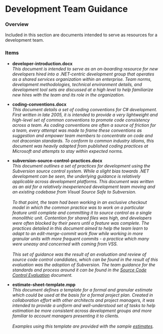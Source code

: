 # Development Team Guidance #

### Overview ###

Included in this section are documents intended to serve as resources for a development team.

### Items ###

* **developer-introduction.docx**
  <br />_This document is intended to serve as an on-boarding resource for new developers hired into a .NET-centric development group that operates as a shared services organization within an enterprise.  Team norms, development methodologies, technical environment details, and development tool sets are discussed at a high level to help familiarize new hires with the team and its role in the organization._
  
* **coding-conventions.docx**
  <br />_This document details a set of coding conventions for C# development.  First written in late 2005, it is intended to provide a very lightweight and high-level set of common conventions to promote code consistency across a team.  As coding conventions are often a source of friction for a team, every attempt was made to frame these conventions as suggestion and empower team members to concentrate on code and not draconian standards.  To conform to common industry idioms, this document was heavily adapted from published coding practices at Microsoft and attempts to stay within expected norms._
  
* **subversion-source-control-practices.docx**
  <br />_This document outlines a set of practices for development using the Subversion source control system.  While a slight bias towards .NET development can be seen, the underlying guidance is relatively applicable across development platforms.  This document was written as an aid for a relatively inexperienced development team moving and an existing codebase from Visual Source Safe to Subversion._<br />
  <br />_To that point, the team had been working in an exclusive checkout model in which the common practice was to work on a particular feature until complete and committing it to source control as a single monolithic unit.  Contention for shared files was high, and developers were often blocked by their peers until a feature was complete.  The practices detailed in this document aimed to help the team learn to adapt to an edit-merge-commit work flow while working in more granular units with more frequent commits - a practice which many were uneasy and concerned with coming from VSS._<br />
  <br />_This set of guidance was the result of an evaluation and review of source code control canddiates, which can be found in the result of this evaluation was the adoption of Subversion.  The team guidance for the standards and process around it can be found in the [Source Code Control Evaluation](../project-related/source-control-candidate-evaluation.docx "Source Code Control Candidate Evaluation") document._
  
* **estimate-sheet-template.mpp**
  <br />_This document defines a template for a formal and granular estimate which could be used at the basis for a formal project plan.  Created in collaboration effort with other architects and project managers, it was intended to provide a uniform and well-understood set of tasks to help estimation be more consistent across development groups and more familiar to account managers presenting it to clients._<br />
  <br />_Examples using this template are provided with the sample [estimates](../estimates "estimates")._